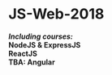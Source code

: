 # JS-Web-2018

<b><i>Including courses:</i></b><br>
<b>NodeJS & ExpressJS</b><br>
<b>ReactJS</b><br>
<b>TBA: Angular</b>
